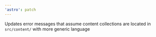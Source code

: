 ```yaml
---
'astro': patch
---
```


Updates error messages that assume content collections are located in `src/content/` with more generic language
